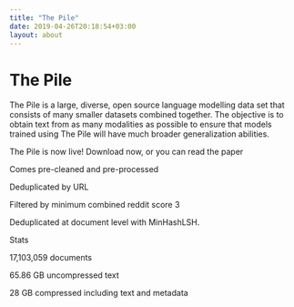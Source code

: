 ```yaml
---
title: "The Pile"
date: 2019-04-26T20:18:54+03:00
layout: about
---
```


# The Pile

The Pile is a large, diverse, open source language modelling data set that consists of many smaller datasets combined together. The objective is to obtain text from as many modalities as possible to ensure that models trained using The Pile will have much broader generalization abilities.

The Pile is now live!
Download now, or you can read the paper

Comes pre-cleaned and pre-processed

Deduplicated by URL

Filtered by minimum combined reddit score 3

Deduplicated at document level with MinHashLSH.

Stats

17,103,059 documents

65.86 GB uncompressed text

28 GB compressed including text and metadata
